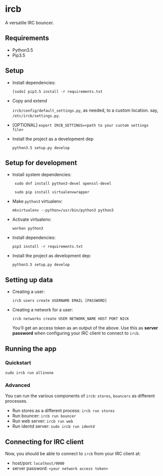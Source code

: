 
# ircb

A versatile IRC bouncer.

## Requirements

- Python3.5
- Pip3.5


## Setup

- Install dependencies:

    ``[sudo] pip3.5 install -r requirements.txt``

- Copy and extend

    ``ircb/config/default_settings.py``, as needed,     to a custom location. say, ``/etc/ircb/settings.py``.

- [OPTIONAL] ``export IRCB_SETTINGS=<path to your custom settings file>``

- Install the project as a development dep

    ``python3.5 setup.py develop``

## Setup for development

- Install system dependencies:

    `` sudo dnf install python3-devel openssl-devel``

    `` sudo pip install virtualenvwrapper``

- Make `python3` virtualenv:

    ``mkvirtualenv --python=/usr/bin/python3 python3``

- Activate virtualenv:

    ``workon python3``

- Install dependencies:

    ``pip3 install -r requirements.txt``

- Install the project as development dep:

    ``python3.5 setup.py develop``



## Setting up data
- Creating a user:
  ```
  ircb users create USERNAME EMAIL [PASSWORD]
  ```

- Creating a network for a user:
  ```
  ircb networks create USER NETWORK_NAME HOST PORT NICK
  ```
  You'll get an access token as an output of the above. Use this as
  **server password** when configuring your IRC client to connect to ``ircb``.

## Running the app

### Quickstart
```
sudo ircb run allinone
```

### Advanced

You can run the various components of ``ircb``: ``stores``, ``bouncers`` as
different processes.

- Run stores as a different process: ``ircb run stores``
- Run bouncer: ``ircb run bouncer``
- Run web server: ``ircb run web``
- Run identd server: ``sudo ircb run identd``

## Connecting for IRC client

Now, you should be able to connect to ``ircb`` from your IRC client at:
- host/port: ``localhost/9000``
- server password: ``<your network access token>``
